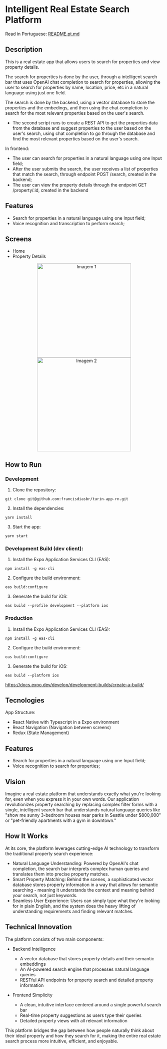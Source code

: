# Intelligent Real Estate Search Platform

Read in Portuguese: [README.pt.md](README.pt.md)

## Description

This is a real estate app that allows users to search for properties and view property details.

The search for properties is done by the user, through a intelligent search bar that uses OpenAI chat completion to search for properties, allowing the user to search for properties by name, location, price, etc in a natural language using just one field.

The search is done by the backend, using a vector database to store the properties and the embedings, and then using the chat completion to search for the most relevant properties based on the user's search.


- The second script runs to create a REST API to get the properties data from the database and suggest properties to the user based on the user's search, using chat completion to go through the database and find the most relevant properties based on the user's search.

In frontend:
- The user can search for properties in a natural language using one Input field;
- After the user submits the search, the user receives a list of properties that match the search, through endpoint POST /search, created in the backend;
- The user can view the property details through the endpoint GET /property/:id, created in the backend


## Features
- Search for properties in a natural language using one Input field;
- Voice recognition and transcription to perform search;

## Screens

- Home
- Property Details

<p align="center">
  <img src="https://github.com/user-attachments/assets/fba16862-ee6c-4156-9d75-805f7477d477" alt="Imagem 1" width="300">
  <img src="https://github.com/user-attachments/assets/76df33e0-ebc8-4a7d-9c6a-f6833996084d" alt="Imagem 2" width="300">
</p>


## How to Run

### Development

1. Clone the repository:

```
git clone git@github.com:francisdiasbr/turin-app-rn.git
```

2. Install the dependencies:

```
yarn install
```

3. Start the app:

```
yarn start
```



### Development Build (dev client):

1. Install the Expo Application Services CLI (EAS):

```
npm install -g eas-cli
```

2. Configure the build environment:

```
eas build:configure
```

3. Generate the build for iOS:

```
eas build --profile development --platform ios
```



### Production

1. Install the Expo Application Services CLI (EAS):

```
npm install -g eas-cli
```

2. Configure the build environment:

```
eas build:configure
```

3. Generate the build for iOS:

```
eas build --platform ios
```


https://docs.expo.dev/develop/development-builds/create-a-build/



## Tecnologies

App Structure:
- React Native with Typescript in a Expo environment
- React Navigation (Navigation between screens)
- Redux (State Management)


## Features

- Search for properties in a natural language using one Input field;
- Voice recognition to search for properties;


## Vision
Imagine a real estate platform that understands exactly what you're looking for, even when you express it in your own words. Our application revolutionizes property searching by replacing complex filter forms with a single, intelligent search bar that understands natural language queries like "show me sunny 3-bedroom houses near parks in Seattle under $800,000" or "pet-friendly apartments with a gym in downtown."


## How It Works
At its core, the platform leverages cutting-edge AI technology to transform the traditional property search experience:

- Natural Language Understanding: Powered by OpenAI's chat completion, the search bar interprets complex human queries and translates them into precise property matches.
- Smart Property Matching: Behind the scenes, a sophisticated vector database stores property information in a way that allows for semantic searching - meaning it understands the context and meaning behind your search, not just keywords.
- Seamless User Experience: Users can simply type what they're looking for in plain English, and the system does the heavy lifting of understanding requirements and finding relevant matches.


## Technical Innovation
The platform consists of two main components:
- Backend Intelligence

  - A vector database that stores property details and their semantic embeddings
  - An AI-powered search engine that processes natural language queries
  - RESTful API endpoints for property search and detailed property information

- Frontend Simplicity
  - A clean, intuitive interface centered around a single powerful search bar
  - Real-time property suggestions as users type their queries
  - Detailed property views with all relevant information

This platform bridges the gap between how people naturally think about their ideal property and how they search for it, making the entire real estate search process more intuitive, efficient, and enjoyable.


